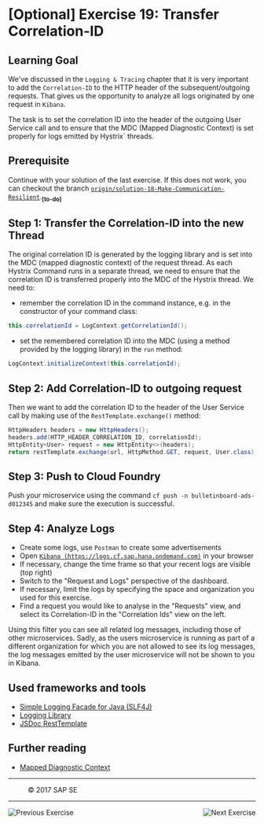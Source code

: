 [Optional] Exercise 19: Transfer Correlation-ID
===============================================

## Learning Goal

We've discussed in the `Logging & Tracing` chapter that it is very important to add the `Correlation-ID` to the HTTP header of the subsequent/outgoing requests. That gives us the opportunity to analyze all logs originated by one request in `Kibana`.

The task is to set the correlation ID into the header of the outgoing User Service call and to ensure that the MDC (Mapped Diagnostic Context) is set properly for logs emitted by Hystrix` threads.

## Prerequisite
Continue with your solution of the last exercise. If this does not work, you can checkout the branch [`origin/solution-18-Make-Communication-Resilient`](https://github.wdf.sap.corp/cc-java/cc-bulletinboard-ads-spring-webmvc/tree/solution-18-Make-Communication-Resilient).<sub><b>[to-do]</b></sub>

## Step 1: Transfer the Correlation-ID into the new Thread
The original correlation ID is generated by the logging library and is set into the MDC (mapped diagnostic context) of the request thread.
As each Hystrix Command runs in a separate thread, we need to ensure that the correlation ID is transferred properly into the MDC of the Hystrix thread. We need to:
- remember the correlation ID in the command instance, e.g. in the constructor of your command class:
```java
this.correlationId = LogContext.getCorrelationId();
```
- set the remembered correlation ID into the MDC (using a method provided by the logging library) in the `run` method:
```java
LogContext.initializeContext(this.correlationId);
```

## Step 2: Add Correlation-ID to outgoing request
Then we want to add the correlation ID to the header of the User Service call by making use of the `RestTemplate.exchange()` method:
```java
HttpHeaders headers = new HttpHeaders();
headers.add(HTTP_HEADER_CORRELATION_ID, correlationId);
HttpEntity<User> request = new HttpEntity<>(headers);
return restTemplate.exchange(url, HttpMethod.GET, request, User.class);
```

## Step 3: Push to Cloud Foundry
Push your microservice using the command `cf push -n bulletinboard-ads-d012345` and make sure the execution is successful.

## Step 4: Analyze Logs
- Create some logs, use `Postman` to create some advertisements
- Open [`Kibana (https://logs.cf.sap.hana.ondemand.com)`](https://logs.cf.sap.hana.ondemand.com) in your browser
- If necessary, change the time frame so that your recent logs are visible (top right)
- Switch to the "Request and Logs" perspective of the dashboard.
- If necessary, limit the logs by specifying the space and organization you used for this exercise.
- Find a request you would like to analyse in the "Requests" view, and select its Correlation-ID in the "Correlation Ids" view on the left.

Using this filter you can see all related log messages, including those of other microservices. Sadly, as the users microservice is running as part of a different organization for which you are not allowed to see its log messages, the log messages emitted by the user microservice will not be shown to you in Kibana.


## Used frameworks and tools
- [Simple Logging Facade for Java (SLF4J)](http://www.slf4j.org/)
- [Logging Library](https://github.com/SAP/cf-java-logging-support)
- [JSDoc RestTemplate](http://docs.spring.io/spring-framework/docs/current/javadoc-api/org/springframework/web/client/RestTemplate.html)

## Further reading
- [Mapped Diagnostic Context](http://logback.qos.ch/manual/mdc.html)

***
<dl>
  <dd>
  <div class="footer">&copy; 2017 SAP SE</div>
  </dd>
</dl>
<hr>
<a href="Exercise_18_Make_Communication_Resilient.md">
  <img align="left" alt="Previous Exercise">
</a>
<a href="Exercise_20_Use_Message_Queues.md">
  <img align="right" alt="Next Exercise">
</a>

